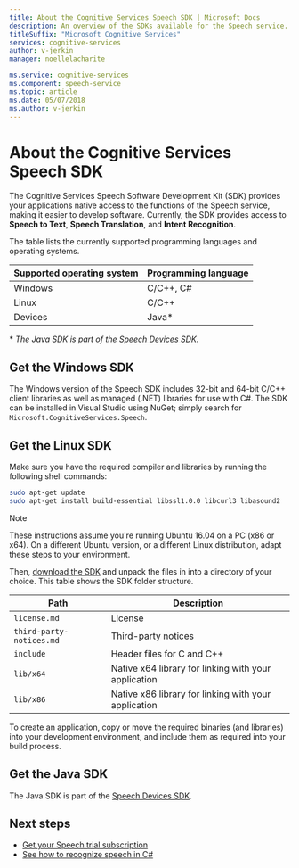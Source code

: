 ```yaml
---
title: About the Cognitive Services Speech SDK | Microsoft Docs
description: An overview of the SDKs available for the Speech service.
titleSuffix: "Microsoft Cognitive Services"
services: cognitive-services
author: v-jerkin
manager: noellelacharite

ms.service: cognitive-services
ms.component: speech-service
ms.topic: article
ms.date: 05/07/2018
ms.author: v-jerkin
---
```


# About the Cognitive Services Speech SDK

The Cognitive Services Speech Software Development Kit (SDK) provides your applications native access to the functions of the Speech service, making it easier to develop software. Currently, the SDK provides access to **Speech to Text**, **Speech Translation**, and **Intent Recognition**.

The table lists the currently supported programming languages and operating systems.

|Supported operating system|Programming language|
|-|-|
|Windows|C/C++, C#|
|Linux|C/C++|
|Devices|Java\*|

\* *The Java SDK is part of the [Speech Devices SDK](speech-devices-sdk.md).*

## Get the Windows SDK

The Windows version of the Speech SDK includes 32-bit and 64-bit C/C++ client libraries as well as managed (.NET) libraries for use with C#. The SDK can be installed in Visual Studio using NuGet; simply search for `Microsoft.CognitiveServices.Speech`.

## Get the Linux SDK

Make sure you have the required compiler and libraries by running the following shell commands:

```sh
sudo apt-get update
sudo apt-get install build-essential libssl1.0.0 libcurl3 libasound2
```

> [!NOTE]
> These instructions assume you're running Ubuntu 16.04 on a PC (x86 or x64). On a different Ubuntu version, or a different Linux distribution, adapt these steps to your environment.

Then, [download the SDK](https://aka.ms/csspeech/linuxbinary) and unpack the files in into a directory of your choice. This table shows the SDK folder structure.

|Path|Description|
|-|-|
|`license.md`|License|
|`third-party-notices.md`|Third-party notices|
|`include`|Header files for C and C++|
|`lib/x64`|Native x64 library for linking with your application|
|`lib/x86`|Native x86 library for linking with your application|

To create an application, copy or move the required binaries (and libraries) into your development environment, and include them as required into your build process.

## Get the Java SDK

The Java SDK is part of the [Speech Devices SDK](speech-devices-sdk.md).

## Next steps

* [Get your Speech trial subscription](https://azure.microsoft.com/try/cognitive-services/)
* [See how to recognize speech in C#](quickstart-csharp-windows.md)
